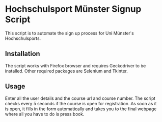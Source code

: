# Hochschulsport Münster Signup Script
This script is to automate the sign up process for Uni Münster's Hochschulsports.

## Installation
The script works with Firefox browser and requires Geckodriver to be installed. Other required packages are Selenium and Tkinter.

## Usage
Enter all the user details and the course url and course number. The script checks every 5 seconds if the course is open for registration. As soon as it is open, it fills in the form automatically and takes you to the final webpage where all you have to do is press book.